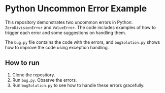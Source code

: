 # Python Uncommon Error Example

This repository demonstrates two uncommon errors in Python: `ZeroDivisionError` and `ValueError`.  The code includes examples of how to trigger each error and some suggestions on handling them.

The `bug.py` file contains the code with the errors, and `bugSolution.py` shows how to improve the code using exception handling.

## How to run
1. Clone the repository.
2. Run `bug.py`. Observe the errors.
3. Run `bugSolution.py` to see how to handle these errors gracefully.
